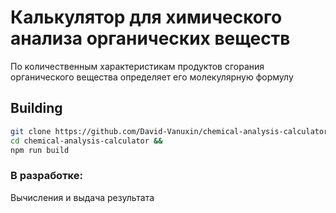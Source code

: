 # Калькулятор для химического анализа органических веществ
 
По количественным характеристикам продуктов сгорания органического вещества определяет его молекулярную формулу

## Building
```bash
git clone https://github.com/David-Vanuxin/chemical-analysis-calculator.git &&
cd chemical-analysis-calculator &&
npm run build
```

### В разработке:

Вычисления и выдача результата